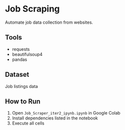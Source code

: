 # Job Scraping

Automate job data collection from websites.

## Tools
- requests
- beautifulsoup4
- pandas

## Dataset
Job listings data

## How to Run
1. Open `Job_Scraper_iter2_ipynb.ipynb` in Google Colab
2. Install dependencies listed in the notebook
3. Execute all cells
